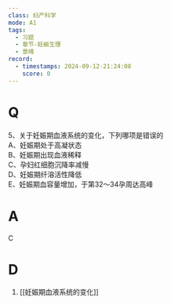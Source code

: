 ```yaml
---
class: 妇产科学
mode: A1
tags:
  - 习题
  - 章节-妊娠生理
  - 景晴
record:
  - timestamps: 2024-09-12-21:24:08
    score: 0
---
```


# Q

5、关于妊娠期血液系统的变化，下列哪项是错误的  
A、妊娠期处于高凝状态  
B、妊娠期出现血液稀释  
C、孕妇红细胞沉降率减慢  
D、妊娠期纤溶活性降低  
E、妊娠期血容量增加，于第32～34孕周达高峰  
# A
C
# D
1. [[妊娠期血液系统的变化]]